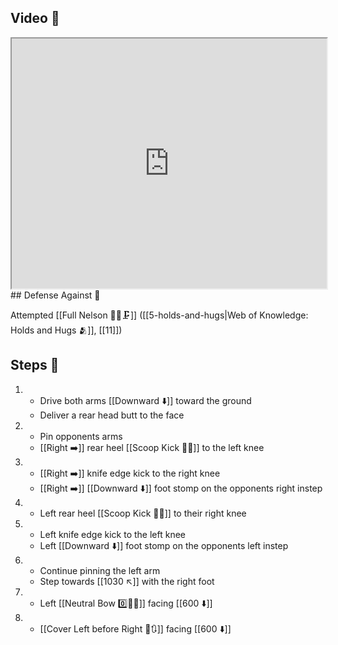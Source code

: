 ## Video 🎥

<iframe src="https://www.youtube.com/embed/Qki2sFWdqHA" width="100%" height="400"></iframe>
## Defense Against 🤺

Attempted [[Full Nelson 🤼‍♂️🗜️]] ([[5-holds-and-hugs|Web of Knowledge: Holds and Hugs 🫂]], [[11]])

## Steps 👣

1. - Drive both arms [[Downward ⬇️]] toward the ground
    - Deliver a rear head butt to the face
2. - Pin opponents arms
    - [[Right ➡️]] rear heel [[Scoop Kick 🥄🦵]] to the left knee
3. - [[Right ➡️]] knife edge kick to the right knee 
    - [[Right ➡️]] [[Downward ⬇️]] foot stomp on the opponents right instep
4. - Left rear heel [[Scoop Kick 🥄🦵]] to their right knee
5. - Left knife edge kick to the left knee
    - Left [[Downward ⬇️]] foot stomp on the opponents left instep
6. - Continue pinning the left arm
    - Step towards [[1030 ↖️]] with the right foot
7. - Left [[Neutral Bow 0️⃣🧍‍♂️]] facing [[600 ⬇️]]
8. - [[Cover Left before Right 🦶🔃]] facing [[600 ⬇️]]
